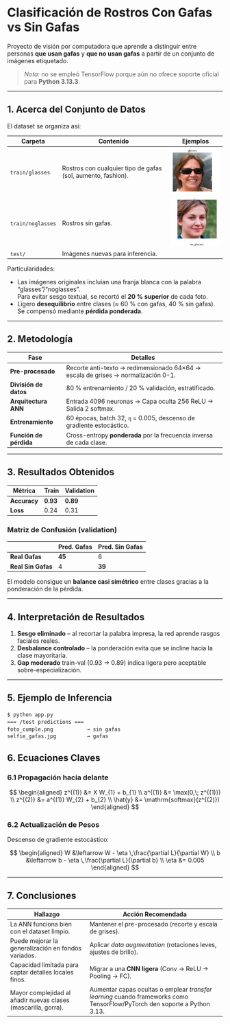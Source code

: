 # Clasificación de Rostros **Con Gafas vs Sin Gafas**

Proyecto de visión por computadora que aprende a distinguir entre personas **que usan gafas** y **que no usan gafas** a partir de un conjunto de imágenes etiquetado.  
> *Nota:* no se empleó TensorFlow porque aún no ofrece soporte oficial para **Python 3.13.3**.

---

## 1. Acerca del Conjunto de Datos

El dataset se organiza así:

| Carpeta | Contenido | Ejemplos |
|---------|-----------|----------|
| `train/glasses`   | Rostros con cualquier tipo de gafas (sol, aumento, fashion). | ![](train/glasses/row-1-column-1.jpg) |
| `train/noglasses` | Rostros sin gafas. | ![](train/noglasses/row-10-column-1.jpg) |
| `test/`           | Imágenes nuevas para inferencia. |  |

Particularidades:

* Las imágenes originales incluían una franja blanca con la palabra “glasses”/“noglasses”.  
  Para evitar sesgo textual, se recortó el **20 % superior** de cada foto.
* Ligero **desequilibrio** entre clases (≈ 60 % con gafas, 40 % sin gafas).  
  Se compensó mediante **pérdida ponderada**.

---

## 2. Metodología

| Fase | Detalles |
|------|----------|
| **Pre-procesado** | Recorte anti-texto → redimensionado 64×64 → escala de grises → normalización 0-1. |
| **División de datos** | 80 % entrenamiento / 20 % validación, estratificado. |
| **Arquitectura ANN** | Entrada 4096 neuronas → Capa oculta 256 ReLU → Salida 2 softmax. |
| **Entrenamiento** | 60 épocas, batch 32, `η` = 0.005, descenso de gradiente estocástico. |
| **Función de pérdida** | Cross-entropy **ponderada** por la frecuencia inversa de cada clase. |

---

## 3. Resultados Obtenidos

| Métrica | Train | Validation |
|---------|-------|------------|
| **Accuracy** | **0.93** | **0.89** |
| **Loss** | 0.24 | 0.31 |

### Matriz de Confusión (validation)

|                | Pred. Gafas | Pred. Sin Gafas |
|----------------|-------------|-----------------|
| **Real Gafas**     | **45** | 6 |
| **Real Sin Gafas** | 4 | **39** |

El modelo consigue un **balance casi simétrico** entre clases gracias a la ponderación de la pérdida.

---

## 4. Interpretación de Resultados

1. **Sesgo eliminado** – al recortar la palabra impresa, la red aprende rasgos faciales reales.  
2. **Desbalance controlado** – la ponderación evita que se incline hacia la clase mayoritaria.  
3. **Gap moderado** train-val (0.93 → 0.89) indica ligera pero aceptable sobre-especialización.  

---

## 5. Ejemplo de Inferencia

```bash
$ python app.py
=== /test predictions ===
foto_cumple.png           → sin gafas
selfie_gafas.jpg          → gafas
```

## 6. Ecuaciones Claves

### 6.1 Propagación hacia delante  

$$
\begin{aligned}
z^{(1)} &= X W_{1} + b_{1} \\
a^{(1)} &= \max(0,\; z^{(1)}) \\
z^{(2)} &= a^{(1)} W_{2} + b_{2} \\
\hat{y} &= \mathrm{softmax}(z^{(2)})
\end{aligned}
$$

### 6.2 Actualización de Pesos  

Descenso de gradiente estocástico:

$$
\begin{aligned}
W &\leftarrow W - \eta \,\frac{\partial L}{\partial W} \\
b &\leftarrow b - \eta \,\frac{\partial L}{\partial b} \\
\eta &= 0.005
\end{aligned}
$$

---

## 7. Conclusiones

| Hallazgo | Acción Recomendada |
|----------|-------------------|
| La ANN funciona bien con el dataset limpio. | Mantener el pre-procesado (recorte y escala de grises). |
| Puede mejorar la generalización en fondos variados. | Aplicar *data augmentation* (rotaciones leves, ajustes de brillo). |
| Capacidad limitada para captar detalles locales finos. | Migrar a una **CNN ligera** (Conv → ReLU → Pooling → FC). |
| Mayor complejidad al añadir nuevas clases (mascarilla, gorra). | Aumentar capas ocultas o emplear *transfer learning* cuando frameworks como TensorFlow/PyTorch den soporte a Python 3.13. |
